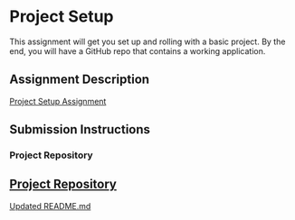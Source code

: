 # Project Setup
This assignment will get you set up and rolling with a basic project. By the end, you will have a GitHub repo that contains a working application.

## Assignment Description
[Project Setup Assignment](https://education.launchcode.org/liftoff/modules/assignments/project-setup)

## Submission Instructions

### Project Repository
[Project Repository](https://github.com/laurenharmon/LetsTryAngular)
-----
[Updated README.md](https://github.com/laurenharmon/LetsTryAngular/blob/master/README.md)
